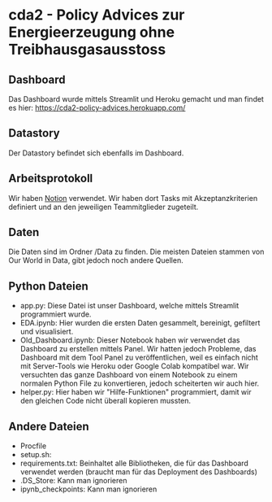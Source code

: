 # cda2 - Policy Advices zur Energieerzeugung ohne Treibhausgasausstoss

## Dashboard

Das Dashboard wurde mittels Streamlit und Heroku gemacht und man findet es hier: https://cda2-policy-advices.herokuapp.com/

## Datastory
Der Datastory befindet sich ebenfalls im Dashboard.

## Arbeitsprotokoll
Wir haben [Notion](https://www.notion.so/CDA2-Challenge-Policy-Advices-f3ea5a4ed3fc421fa40557ebbdc30d85) verwendet. Wir haben dort Tasks mit Akzeptanzkriterien definiert und an den jeweiligen Teammitglieder zugeteilt.

## Daten
Die Daten sind im Ordner /Data zu finden. Die meisten Dateien stammen von Our World in Data, gibt jedoch noch andere Quellen.

## Python Dateien
- app.py: Diese Datei ist unser Dashboard, welche mittels Streamlit programmiert wurde. 
- EDA.ipynb: Hier wurden die ersten Daten gesammelt, bereinigt, gefiltert und visualisiert.
- Old_Dashboard.ipynb: Dieser Notebook haben wir verwendet das Dashboard zu erstellen mittels Panel. Wir hatten jedoch Probleme, das Dashboard mit dem Tool Panel zu veröffentlichen, weil es einfach nicht mit Server-Tools wie Heroku oder Google Colab kompatibel war. Wir versuchten das ganze Dashboard von einem Notebook zu einem normalen Python File zu konvertieren, jedoch scheiterten wir auch hier.
- helper.py: Hier haben wir "Hilfe-Funktionen" programmiert, damit wir den gleichen Code nicht überall kopieren mussten. 

## Andere Dateien
- Procfile
- setup.sh: 
- requirements.txt: Beinhaltet alle Bibliotheken, die für das Dashboard verwendet werden (braucht man für das Deployment des Dashboards)
- .DS_Store: Kann man ignorieren
- ipynb_checkpoints: Kann man ignorieren
